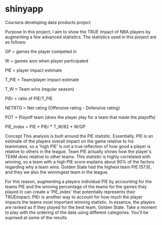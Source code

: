 # shinyapp
Coursera developing data products project

Purpose
In this project, I aim to show the TRUE impact of NBA players by augmenting a few advanced statistics. The statistics used in this project are as follows:


GP = games the player competed in

W = games won when player participated

PIE = player impact estimate

T_PIE = Team/player impact estimate

T_W = Team wins (regular season)

PIEr = ratio of PIE/T_PIE

NETRTG = Net rating (Offensive rating - Defensive rating)

POT = Playoff team (does the player play for a team that made the playoffs)

PIE_index = PIE * PIEr * T_W/82 * W/GP


Concept
This analysis is built around the PIE statistic. Essentially, PIE is an estimate of the players overall impact on the game relative to his teammates, so a 'high PIE' is not a true reflection of how good a player is relative to others in the league. Team PIE actually shows how the player's TEAM does relative to other teams. This statistic is highly correlated with winning, so a team with a high PIE score explains about 90% of the factors regarding why a team wins. Golden State had the highest team PIE (57.9), and they we also the winningest team in the league.

For this reason, augmenting a players individual PIE by accounting for the teams PIE and the winning percentage of the teams for the games they played in can create a 'PIE_index' that potentially represents their TRUEimpact. PIEr is another way to account for how much the player impacts the teams most important winning statistic. In essence, the players are ranked as if they played for the best team, Golden State. Take a moment to play with the ordering of the data using different categories. You'll be suprised at some of the results
